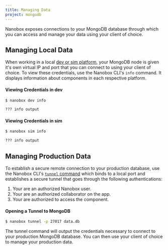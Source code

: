 ```yaml
---
title: Managing Data
project: mongodb
---
```


Nanobox exposes connections to your MongoDB database through which you can access and manage your data using your client of choice.

## Managing Local Data
When working in a local [dev or sim platform](https://docs.nanobox.io/local-dev/dev-sim/), your MongoDB node is given it's own virtual IP and port that you can connect to using your client of choice. To view these credentials, use the Nanobox CLI's `info` command. It displays information about components in each respective platform.

#### Viewing Credentials in dev
```bash
$ nanobox dev info

??? info output
```

#### Viewing Credentials in sim
```bash
$ nanobox sim info

??? info output
```

## Managing Production Data
To establish a secure remote connection to your production database, use the Nanobox CLI's [`tunnel` command](htts://docs.nanobox.io/cli/tunnel/) which binds to a local port and establishes a secure tunnel that goes through the following authentications:

1. Your are an authorized Nanobox user.
2. Your are an authorized collaborator on the app.
3. Your are authorized to access the component.

#### Opening a Tunnel to MongoDB
```bash
$ nanobox tunnel -p 27017 data.db
```

The tunnel command will output the credentials necessary to connect to your production MongoDB database. You can then use your client of choice to manage your production data.
